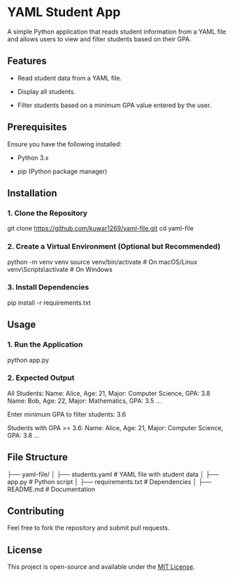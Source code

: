 YAML Student App
================

A simple Python application that reads student information from a YAML file and allows users to view and filter students based on their GPA.

Features
--------

-   Read student data from a YAML file.

-   Display all students.

-   Filter students based on a minimum GPA value entered by the user.

Prerequisites
-------------

Ensure you have the following installed:

-   Python 3.x

-   pip (Python package manager)

Installation
------------

### 1\. Clone the Repository


git clone https://github.com/kuwar1269/yaml-file.git
cd yaml-file



### 2\. Create a Virtual Environment (Optional but Recommended)


python -m venv venv
source venv/bin/activate  # On macOS/Linux
venv\Scripts\activate    # On Windows



### 3\. Install Dependencies


pip install -r requirements.txt



Usage
-----

### 1\. Run the Application


python app.py



### 2\. Expected Output


All Students:
Name: Alice, Age: 21, Major: Computer Science, GPA: 3.8
Name: Bob, Age: 22, Major: Mathematics, GPA: 3.5
...

Enter minimum GPA to filter students: 3.6

Students with GPA >= 3.6:
Name: Alice, Age: 21, Major: Computer Science, GPA: 3.8
...



File Structure
--------------


├── yaml-file/
│   ├── students.yaml  # YAML file with student data
│   ├── app.py         # Python script
│   ├── requirements.txt  # Dependencies
│   ├── README.md      # Documentation



Contributing
------------

Feel free to fork the repository and submit pull requests.

License
-------

This project is open-source and available under the [MIT License](https://chatgpt.com/c/LICENSE).
